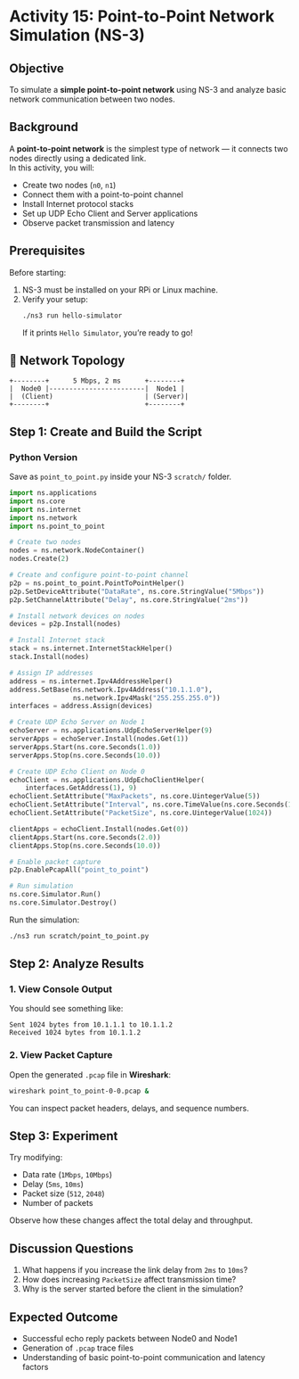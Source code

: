# Activity 15: Point-to-Point Network Simulation (NS-3)

## Objective
To simulate a **simple point-to-point network** using NS-3 and analyze basic network communication between two nodes.

## Background

A **point-to-point network** is the simplest type of network — it connects two nodes directly using a dedicated link.  
In this activity, you will:
- Create two nodes (`n0`, `n1`)
- Connect them with a point-to-point channel
- Install Internet protocol stacks
- Set up UDP Echo Client and Server applications
- Observe packet transmission and latency

## Prerequisites
Before starting:
1. NS-3 must be installed on your RPi or Linux machine.  
2. Verify your setup:
   ```bash
   ./ns3 run hello-simulator
   ```
   If it prints `Hello Simulator`, you’re ready to go!

## 🧠 Network Topology

```
+--------+      5 Mbps, 2 ms      +--------+
|  Node0 |------------------------|  Node1 |
|  (Client)                       | (Server)|
+--------+                        +--------+
```

## Step 1: Create and Build the Script

### **Python Version**

Save as `point_to_point.py` inside your NS-3 `scratch/` folder.

```python
import ns.applications
import ns.core
import ns.internet
import ns.network
import ns.point_to_point

# Create two nodes
nodes = ns.network.NodeContainer()
nodes.Create(2)

# Create and configure point-to-point channel
p2p = ns.point_to_point.PointToPointHelper()
p2p.SetDeviceAttribute("DataRate", ns.core.StringValue("5Mbps"))
p2p.SetChannelAttribute("Delay", ns.core.StringValue("2ms"))

# Install network devices on nodes
devices = p2p.Install(nodes)

# Install Internet stack
stack = ns.internet.InternetStackHelper()
stack.Install(nodes)

# Assign IP addresses
address = ns.internet.Ipv4AddressHelper()
address.SetBase(ns.network.Ipv4Address("10.1.1.0"),
                ns.network.Ipv4Mask("255.255.255.0"))
interfaces = address.Assign(devices)

# Create UDP Echo Server on Node 1
echoServer = ns.applications.UdpEchoServerHelper(9)
serverApps = echoServer.Install(nodes.Get(1))
serverApps.Start(ns.core.Seconds(1.0))
serverApps.Stop(ns.core.Seconds(10.0))

# Create UDP Echo Client on Node 0
echoClient = ns.applications.UdpEchoClientHelper(
    interfaces.GetAddress(1), 9)
echoClient.SetAttribute("MaxPackets", ns.core.UintegerValue(5))
echoClient.SetAttribute("Interval", ns.core.TimeValue(ns.core.Seconds(1.0)))
echoClient.SetAttribute("PacketSize", ns.core.UintegerValue(1024))

clientApps = echoClient.Install(nodes.Get(0))
clientApps.Start(ns.core.Seconds(2.0))
clientApps.Stop(ns.core.Seconds(10.0))

# Enable packet capture
p2p.EnablePcapAll("point_to_point")

# Run simulation
ns.core.Simulator.Run()
ns.core.Simulator.Destroy()
```

Run the simulation:
```bash
./ns3 run scratch/point_to_point.py
```

## Step 2: Analyze Results

### 1. View Console Output
You should see something like:
```
Sent 1024 bytes from 10.1.1.1 to 10.1.1.2
Received 1024 bytes from 10.1.1.2
```

### 2. View Packet Capture
Open the generated `.pcap` file in **Wireshark**:
```bash
wireshark point_to_point-0-0.pcap &
```
You can inspect packet headers, delays, and sequence numbers.

## Step 3: Experiment

Try modifying:
- Data rate (`1Mbps`, `10Mbps`)
- Delay (`5ms`, `10ms`)
- Packet size (`512`, `2048`)
- Number of packets

Observe how these changes affect the total delay and throughput.

## Discussion Questions

1. What happens if you increase the link delay from `2ms` to `10ms`?  
2. How does increasing `PacketSize` affect transmission time?  
3. Why is the server started before the client in the simulation?

## Expected Outcome
- Successful echo reply packets between Node0 and Node1  
- Generation of `.pcap` trace files  
- Understanding of basic point-to-point communication and latency factors
